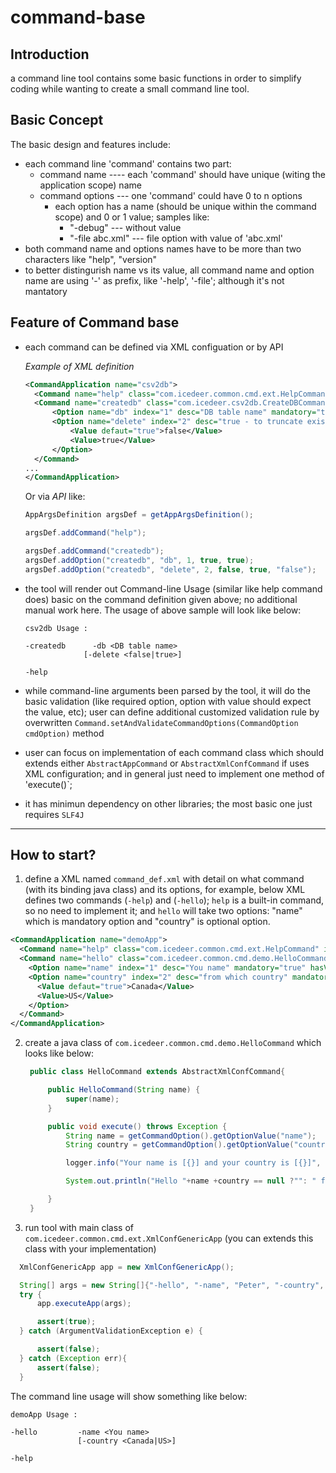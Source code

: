 # command-base
## Introduction
a command line tool contains some basic functions in order to simplify coding while wanting to create a small command line tool.

## Basic Concept
The basic design and features include:
* each command line 'command' contains two part:
    + command name ---- each 'command' should have unique (witing the application scope) name
    + command options --- one 'command' could have 0 to n options
      - each option has a name (should be unique within the command scope) and 0 or 1 value; samples like:
        - "-debug" --- without value
        - "-file abc.xml" --- file option with value of 'abc.xml'
* both command name and options names have to be more than two characters like "help", "version"
* to better distingurish name vs its value, all command name and option name are using '-' as prefix, like '-help', '-file'; although it's not mantatory

## Feature of Command base
* each command can be defined via XML configuation or by API

  <i>Example of XML definition</i>
  ```xml
  <CommandApplication name="csv2db">
	<Command name="help" class="com.icedeer.common.cmd.ext.HelpCommand" index="5"/>
	<Command name="createdb" class="com.icedeer.csv2db.CreateDBCommand" index="1">
		<Option name="db" index="1" desc="DB table name" mandatory="true" hasValue="true"/>
		<Option name="delete" index="2" desc="true - to truncate existing table" mandatory="false" hasValue="true">
			<Value defaut="true">false</Value>
			<Value>true</Value>
		</Option>
	</Command>
  ...
  </CommandApplication>
  ```

  Or via <i>API</i> like:
  ```java
  AppArgsDefinition argsDef = getAppArgsDefinition();

  argsDef.addCommand("help");

  argsDef.addCommand("createdb");
  argsDef.addOption("createdb", "db", 1, true, true);
  argsDef.addOption("createdb", "delete", 2, false, true, "false");
  ```
* the tool will render out Command-line Usage (similar like help command does) basic on the command definition given above; no additional manual work here. The usage of above sample will look like below:

  ```
  csv2db Usage :

  -createdb      -db <DB table name>
               [-delete <false|true>]

  -help
  ```

* while command-line arguments been parsed by the tool, it will do the basic validation (like required option, option with value should expect the value, etc); user can define additional customized validation rule by overwritten `Command.setAndValidateCommandOptions(CommandOption cmdOption)` method

* user can focus on implementation of each command class which should extends either `AbstractAppCommand` or `AbstractXmlConfCommand` if uses XML configuration; and in general just need to implement one method of 'execute()`;

* it has minimun dependency on other libraries; the most basic one just requires `SLF4J`
***
## How to start?
1) define a XML named `command_def.xml` with detail on what command (with its binding java class) and its options, for example, below XML defines two commands (`-help`) and (`-hello`); `help` is a built-in command, so no need to implement it; and `hello` will take two options: "name" which is mandatory option and "country" is optional option.
  ```xml
  <CommandApplication name="demoApp">
    <Command name="help" class="com.icedeer.common.cmd.ext.HelpCommand" index="2"/>
    <Command name="hello" class="com.icedeer.common.cmd.demo.HelloCommand" index="1">
      <Option name="name" index="1" desc="You name" mandatory="true" hasValue="true"/>
      <Option name="country" index="2" desc="from which country" mandatory="false" hasValue="true">
        <Value defaut="true">Canada</Value>
        <Value>US</Value>
      </Option>
    </Command>
  </CommandApplication>
  ```
2) create a java class of `com.icedeer.common.cmd.demo.HelloCommand` which looks like below:
   ```java
    public class HelloCommand extends AbstractXmlConfCommand{

        public HelloCommand(String name) {
            super(name);
        }

        public void execute() throws Exception {
            String name = getCommandOption().getOptionValue("name");
            String country = getCommandOption().getOptionValue("country");

            logger.info("Your name is [{}] and your country is [{}]", name, country);

            System.out.println("Hello "+name +country == null ?"": " from "+country);

        }
    }
    ```
3) run tool with main class of `com.icedeer.common.cmd.ext.XmlConfGenericApp` (you can extends this class with your implementation)
```java
  XmlConfGenericApp app = new XmlConfGenericApp();

  String[] args = new String[]{"-hello", "-name", "Peter", "-country", "US"};
  try {
      app.executeApp(args);

      assert(true);
  } catch (ArgumentValidationException e) {

      assert(false);
  } catch (Exception err){
      assert(false);
  }
```
  The command line usage will show something like below:
  ```
  demoApp Usage :

  -hello         -name <You name>
                 [-country <Canada|US>]

  -help
  ```
